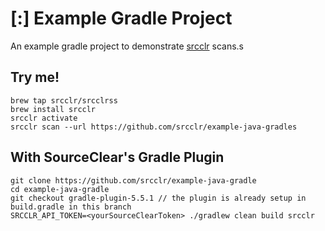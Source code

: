 # [:] Example Gradle Project

An example gradle project to demonstrate [srcclr](https://www.srcclr.com) scans.s

## Try me!

```
brew tap srcclr/srcclrss
brew install srcclr
srcclr activate
srcclr scan --url https://github.com/srcclr/example-java-gradles
```

## With SourceClear's Gradle Plugin
```
git clone https://github.com/srcclr/example-java-gradle
cd example-java-gradle
git checkout gradle-plugin-5.5.1 // the plugin is already setup in build.gradle in this branch
SRCCLR_API_TOKEN=<yourSourceClearToken> ./gradlew clean build srcclr
```
